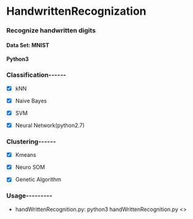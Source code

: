 # HandwrittenRecognization
### Recognize handwritten digits
#### Data Set: MNIST
#### Python3
### Classification------
-[x] kNN

-[x] Naive Bayes

-[x] SVM	

-[x] Neural Network(python2.7)	

### Clustering------	
-[x] Kmeans	

-[x] Neuro SOM

-[x] Genetic Algorithm	

### Usage---------
- handWrittenRecognition.py: python3 handWrittenRecognition.py <<pixelsPerRow>>




